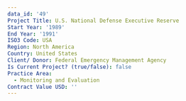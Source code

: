 ```yaml
---
data_id: '49'
Project Title: U.S. National Defense Executive Reserve
Start Year: '1989'
End Year: '1991'
ISO3 Code: USA
Region: North America
Country: United States
Client/ Donor: Federal Emergency Management Agency
Is Current Project? (true/false): false
Practice Area:
  - Monitoring and Evaluation
Contract Value USD: ''
---
```

